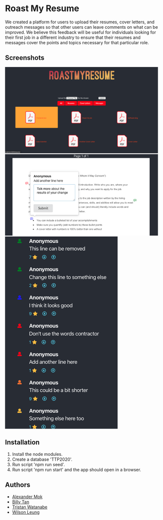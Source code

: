 # Roast My Resume

We created a platform for users to upload their resumes, cover letters, and outreach messages so that other users can leave comments on what can be improved. We believe this feedback will be useful for individuals looking for their first job in a different industry to ensure that their resumes and messages cover the points and topics necessary for that particular role.

## Screenshots

![Screenshot](https://raw.githubusercontent.com/TTP2020/TTP2020/master/screenshots/Home.png 'Home')
![Screenshot](https://raw.githubusercontent.com/TTP2020/TTP2020/master/screenshots/Adding.png 'Adding')
![Screenshot](https://raw.githubusercontent.com/TTP2020/TTP2020/master/screenshots/Comments.png 'Comments')

## Installation

1. Install the node modules.
2. Create a database 'TTP2020'.
3. Run script 'npm run seed'.
4. Run script 'npm run start' and the app should open in a browser.

## Authors

- [Alexander Mok](https://www.linkedin.com/in/Mok-Alexander/)
- [Billy Tan](https://www.linkedin.com/in/btan7645/)
- [Tristan Watanabe](https://www.linkedin.com/in/tristanwatanabe/)
- [Wilson Leung](https://www.linkedin.com/in/leung-wilson/)
